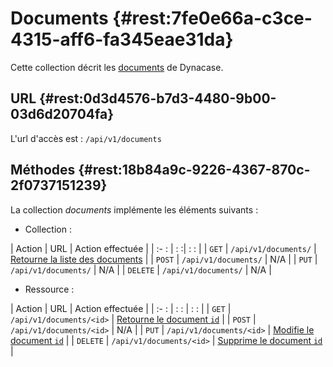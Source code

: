 # Documents {#rest:7fe0e66a-c3ce-4315-aff6-fa345eae31da}

Cette collection décrit les [documents][doc_document] de Dynacase.

## URL {#rest:0d3d4576-b7d3-4480-9b00-03d6d20704fa}

L'url d'accès est : `/api/v1/documents`

## Méthodes {#rest:18b84a9c-9226-4367-870c-2f0737151239}

La collection *documents* implémente les éléments suivants :

* Collection :

| Action   | URL                     | Action effectuée                                                       |
| :-     : | :                      :| :                                                                    : |
| `GET`    | `/api/v1/documents/`     | [Retourne la liste des documents][get_documents]                       |
| `POST`   | `/api/v1/documents/`     | N/A                                                                    |
| `PUT`    | `/api/v1/documents/`     | N/A                                                                    |
| `DELETE` | `/api/v1/documents/`     | N/A                                                                    |

* Ressource :

| Action   | URL                        | Action effectuée                         |
| :-     : | :                        : | :                                      : |
| `GET`    | `/api/v1/documents/<id>`   | [Retourne le document `id`][get_doc]     |
| `POST`   | `/api/v1/documents/<id>`   | N/A                                      |
| `PUT`    | `/api/v1/documents/<id>`   | [Modifie le document `id`][update_doc]   |
| `DELETE` | `/api/v1/documents/<id>`   | [Supprime le document `id`][delete_doc]  |


<!-- links -->
[doc_document]: ../../../dynacase-doc-core-reference/website/book/core-ref:e01bf76d-481b-41fd-ac64-167a68d34c55.html#core-ref:67929e29-abef-437c-88a3-7f43647c60ff
[get_doc]: #rest:1d7b939f-d5fc-4b57-b33f-d216913efc22
[update_doc]: #rest:db2cb01a-7325-4f78-8cec-ceac9858caf2
[delete_doc]: #rest:3358b3bd-bdf6-44ef-b1d7-438f8eb21067
[get_documents]: #rest:2ee6dd78-5b5a-4e00-aba5-4cd85c8a1cdc

